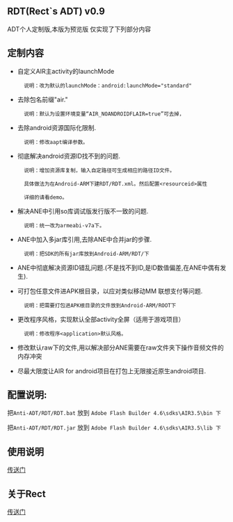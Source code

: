 ## RDT(Rect`s ADT) v0.9 ##
ADT个人定制版,本版为预览版 仅实现了下列部分内容

## 定制内容 ##
* 自定义AIR主activity的launchMode

		说明：改为默认的launchMode：android:launchMode="standard"

* 去除包名前缀"air."

		说明：默认为设置环境变量“AIR_NOANDROIDFLAIR=true”可去掉，

* 去除android资源国际化限制.

		说明：修改aapt编译参数。

* 彻底解决android资源ID找不到的问题.

		说明：增加资源库复制，输入自定路径可生成相应的路径ID文件。

		具体做法为在Android-ARM下建RDT/RDT.xml。然后配置<resourceid>属性

		详细的请看demo。

* 解决ANE中引用so库调试版发行版不一致的问题.

		说明：统一改为armeabi-v7a下。

* ANE中加入多jar库引用,去除ANE中合并jar的步骤.

		说明：把SDK的所有jar库放到Android-ARM/RDT/下

* ANE中彻底解决资源ID错乱问题.(不是找不到ID,是ID数值偏差,在ANE中偶有发生).

* 可打包任意文件进APK根目录，以应对类似移动MM 联想支付等问题.

		说明：把需要打包进APK根目录的文件放到Android-ARM/ROOT下

* 更改程序风格，实现默认全部activity全屏（适用于游戏项目）

		说明：修改程序<application>默认风格。

* 修改默认raw下的文件,用以解决部分ANE需要在raw文件夹下操作音频文件的内存冲突

* 尽最大限度让AIR for android项目在打包上无限接近原生android项目.

## 配置说明:

把`Anti-ADT/RDT/RDT.bat` 放到 `Adobe Flash Builder 4.6\sdks\AIR3.5\bin 下`

把`Anti-ADT/RDT/RDT.jar` 放到 `Adobe Flash Builder 4.6\sdks\AIR3.5\lib 下`

## 使用说明
[传送门](lenovo/buildAPK/lenovo_apk.bat)

## 关于Rect
[传送门](http://www.shadowkong.com)
